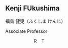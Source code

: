 ## Kenji FUkushima

福島 健児（ふくしま けんじ）  

Associate Professor  

<div style="display: flex; gap: 10px;">
<!-- Website -->
  <a href="kenji.fukushima@nig.ac.jp" title="Email">
    <i class="fas fa-envelope"></i>
  </a>

<!-- Website -->
  <a href="https://sites.google.com/site/kfuku52/" title="Website">
    <i class="fas fa-globe"></i>
  </a>

<!-- ORCID -->
  <a href="https://orcid.org/0000-0002-2353-9274" title="ORCID">
    <i class="ai ai-orcid"></i>
  </a>

<!-- Google Scholar -->
  <a href="https://scholar.google.co.jp/citations?sortby=pubdate&hl=en&user=YrrVuIEAAAAJ" title="Google Scholar">
    <i class="ai ai-google-scholar"></i>
  </a>

<!-- GitHub -->
  <a href="https://github.com/kfuku52" title="GitHub">
    <i class="fab fa-github"></i>
  </a>

<!-- LinkedIn -->
  <a href="https://linkedin.com/in/kenji-fukushima-80a6258b" title="LinkedIn">
    <i class="fab fa-linkedin"></i>
  </a>

<!-- Twitter (現在はX) -->
  <a href="https://twitter.com/kfuku0502" title="Twitter">
    <i class="fab fa-x-twitter"></i>
  </a>

<!-- ResearchGate -->
  <a href="https://www.researchgate.net/profile/Kenji-Fukushima-3" title="ResearchGate">
    <i class="fab fa-researchgate"></i>
  </a>

<!-- Amazon Author -->
  <a href="https://www.amazon.co.jp/stores/%E7%A6%8F%E5%B3%B6-%E5%81%A5%E5%85%90/author/B09S6DYLF1" title="Amazon Author">
    <i class="fab fa-amazon"></i>
  </a>

<!-- Researchmap -->
  <a href="https://researchmap.jp/kenji_fukushima" title="Researchmap">
    <img src="https://researchmap.jp/favicon.ico" alt="Researchmap" style="height: 1em;">
  </a>

<!-- Tayo -->
  <a href="https://tayo.jp/users/XPAZgh46EfUd9vCMIGNz8isozCu1" title="Tayo">
    <img src="https://tayo.jp/public/assets/favicon.ico" alt="Tayo" style="height: 1em;">
  </a>

</div>